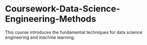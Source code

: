 # Coursework-Data-Science-Engineering-Methods
This course introduces the fundamental techniques for data science engineering and machine learning.
